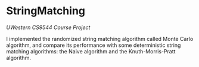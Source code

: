 # StringMatching  
*UWestern CS9544 Course Project*  

I implemented the randomized string matching algorithm called Monte Carlo
algorithm, and compare its performance with some deterministic string matching algorithms:
the Naive algorithm and the Knuth-Morris-Pratt algorithm.
